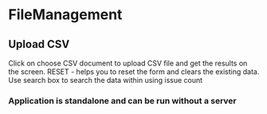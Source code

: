 # FileManagement

## Upload CSV

Click on choose CSV document to upload CSV file and get the results on the screen.
RESET - helps you to reset the form and clears the existing data.
Use search box to search the data within using issue count

### Application is standalone and can be run without a server


